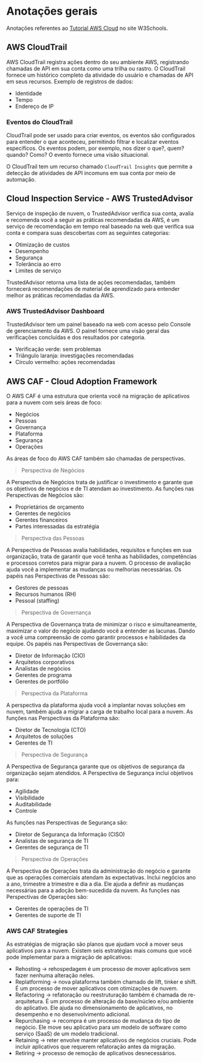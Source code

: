 # Anotações gerais

Anotações referentes ao [Tutorial AWS Cloud](https://my-learning.w3schools.com/tutorial/aws) no site W3Schools.

## AWS CloudTrail

AWS CloudTrail registra ações dentro do seu ambiente AWS, registrando chamadas de API em sua conta como uma trilha ou rastro. O CloudTrail fornece um histórico completo da atividade do usuário e chamadas de API em seus recursos. Exemplo de registros de dados:

- Identidade
- Tempo
- Endereço de IP

### Eventos do CloudTrail

CloudTrail pode ser usado para criar eventos, os eventos são configurados para entender o que aconteceu, permitindo filtrar e localizar eventos específicos. Os eventos podem, por exemplo, nos dizer o que?, quem? quando? Como? O evento fornece uma visão situacional.

O CloudTrail tem um recurso chamado `CloudTrail Insights` que permite a detecção de atividades de API incomuns em sua conta por meio de automação.

## Cloud Inspection Service - AWS TrustedAdvisor

Serviço de inspeção de nuvem, o TrustedAdvisor verifica sua conta, avalia e recomenda você a seguir as práticas recomendadas da AWS, é um serviço de recomendação em tempo real baseado na web que verifica sua conta e compara suas descobertas com as seguintes categorias:

- Otimização de custos
- Desempenho
- Segurança
- Tolerância ao erro
- Limites de serviço

TrustedAdvisor retorna uma lista de ações recomendadas, também fornecerá recomendações de material de aprendizado para entender melhor as práticas recomendadas da AWS.

### AWS TrustedAdvisor Dashboard

TrustedAdvisor tem um painel baseado na web com acesso pelo Console de gerenciamento da AWS. O painel fornece uma visão geral das verificações concluídas e dos resultados por categoria.

- Verificação verde: sem problemas
- Triângulo laranja: investigações recomendadas
- Círculo vermelho: ações recomendadas

## AWS CAF - Cloud Adoption Framework

O AWS CAF é uma estrutura que orienta você na migração de aplicativos para a nuvem com seis áreas de foco:

- Negócios
- Pessoas
- Governança
- Plataforma
- Segurança
- Operações

As áreas de foco do AWS CAF também são chamadas de perspectivas.

> Perspectiva de Negócios

A Perspectiva de Negócios trata de justificar o investimento e garante que os objetivos de negócios e de TI atendam ao investimento. As funções nas Perspectivas de Negócios são:

- Proprietários de orçamento
- Gerentes de negócios
- Gerentes financeiros
- Partes interessadas da estratégia

> Perspectiva das Pessoas

A Perspectiva de Pessoas avalia habilidades, requisitos e funções em sua organização, trata de garantir que você tenha as habilidades, competências e processos corretos para migrar para a nuvem. O processo de avaliação ajuda você a implementar as mudanças ou melhorias necessárias. Os papéis nas Perspectivas de Pessoas são:

- Gestores de pessoas
- Recursos humanos (RH)
- Pessoal (staffing)

> Perspectiva de Governança

A Perspectiva de Governança trata de minimizar o risco e simultaneamente, maximizar o valor do negócio ajudando você a entender as lacunas. Dando a você uma compreensão de como garantir processos e habilidades da equipe. Os papéis nas Perspectivas de Governança são:

- Diretor de Informação (CIO)
- Arquitetos corporativos
- Analistas de negócios
- Gerentes de programa
- Gerentes de portfólio

> Perspectiva da Plataforma

A perspectiva da plataforma ajuda você a implantar novas soluções em nuvem, também ajuda a migrar a carga de trabalho local para a nuvem. As funções nas Perspectivas da Plataforma são:

- Diretor de Tecnologia (CTO)
- Arquitetos de soluções
- Gerentes de TI

> Perspectiva de Segurança

A Perspectiva de Segurança garante que os objetivos de segurança da organização sejam atendidos. A Perspectiva de Segurança inclui objetivos para:

- Agilidade
- Visibilidade
- Auditabilidade
- Controle

As funções nas Perspectivas de Segurança são:

- Diretor de Segurança da Informação (CISO)
- Analistas de segurança de TI
- Gerentes de segurança de TI

> Perspectiva de Operações

A Perspectiva de Operações trata da administração do negócio e garante que as operações comerciais atendam às expectativas. Inclui negócios ano a ano, trimestre a trimestre e dia a dia. Ele ajuda a definir as mudanças necessárias para a adoção bem-sucedida da nuvem. As funções nas Perspectivas de Operações são:

- Gerentes de operações de TI
- Gerentes de suporte de TI

### AWS CAF Strategies

As estratégias de migração são planos que ajudam você a mover seus aplicativos para a nuvem. Existem seis estratégias mais comuns que você pode implementar para a migração de aplicativos:

- Rehosting -> rehospedagem é um processo de mover aplicativos sem fazer nenhuma alteração neles.
- Replatforming -> nova plataforma também chamado de lift, tinker e shift. É um processo de mover aplicativos com otimizações de nuvem.
- Refactoring -> refatoração ou reestruturação também é chamada de re-arquitetura. É um processo de alteração da base/núcleo e/ou ambiente do aplicativo. Ele ajuda no dimensionamento de aplicativos, no desempenho e no desenvolvimento adicional.
- Repurchasing -> recompra é um processo de mudança do tipo de negócio. Ele move seu aplicativo para um modelo de software como serviço (SaaS) de um modelo tradicional.
- Retaining -> reter envolve manter aplicativos de negócios cruciais. Pode incluir aplicativos que requerem refatoração antes da migração.
- Retiring -> processo de remoção de aplicativos desnecessários.